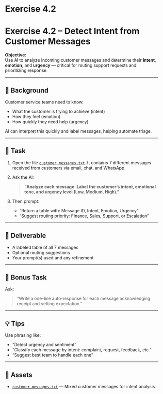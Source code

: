 # Exercise 4.2

# Exercise 4.2 – Detect Intent from Customer Messages

**Objective:**  
Use AI to analyze incoming customer messages and determine their **intent**, **emotion**, and **urgency** — critical for routing support requests and prioritizing response.

---

## 🧠 Background

Customer service teams need to know:
- What the customer is trying to achieve (intent)
- How they feel (emotion)
- How quickly they need help (urgency)

AI can interpret this quickly and label messages, helping automate triage.

---

## 📝 Task

1. Open the file [`customer_messages.txt`](assets/customer_messages.txt). It contains 7 different messages received from customers via email, chat, and WhatsApp.
2. Ask the AI:

   > **"Analyze each message. Label the customer’s intent, emotional tone, and urgency level (Low, Medium, High)."**

3. Then prompt:
   - “Return a table with: Message ID, Intent, Emotion, Urgency”
   - “Suggest routing priority: Finance, Sales, Support, or Escalation”

---

## 🎯 Deliverable

- A labeled table of all 7 messages
- Optional routing suggestions
- Your prompt(s) used and any refinement

---

## 🔁 Bonus Task

Ask:
> “Write a one-line auto-response for each message acknowledging receipt and setting expectation.”

---

## 💡 Tips

Use phrasing like:
- “Detect urgency and sentiment”
- “Classify each message by intent: complaint, request, feedback, etc.”
- “Suggest best team to handle each one”

---

## 📁 Assets

- [`customer_messages.txt`](assets/customer_messages.txt) — Mixed customer messages for intent analysis
